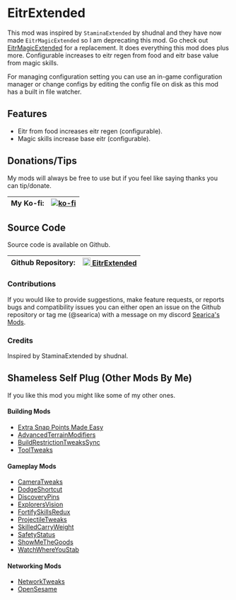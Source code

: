 # EitrExtended
This mod was inspired by `StaminaExtended` by shudnal and they have now made `EitrMagicExtended` so I am deprecating this mod.
Go check out [EitrMagicExtended](https://thunderstore.io/c/valheim/p/shudnal/EitrMagicExtended/) for a replacement. It does everything this mod does plus more.
Configurable increases to eitr regen from food and eitr base value from magic skills.

For managing configuration setting you can use an in-game configuration manager or 
change configs by editing the config file on disk as this mod has a built in file watcher.

## Features
- Eitr from food increases eitr regen (configurable).
- Magic skills increase base eitr (configurable).

## Donations/Tips
My mods will always be free to use but if you feel like saying thanks you can tip/donate.

| My Ko-fi: | [![ko-fi](https://ko-fi.com/img/githubbutton_sm.svg)](https://ko-fi.com/searica) |
|-----------|---------------|

## Source Code
Source code is available on Github.

| Github Repository: | <img height="18" src="https://github.githubassets.com/favicons/favicon-dark.svg"></img><a href="https://github.com/searica/EitrExtended"> EitrExtended</a> |
|-----------|---------------|

### Contributions
If you would like to provide suggestions, make feature requests, or reports bugs and compatibility issues you can either open an issue on the Github repository or tag me (@searica) with a message on my discord [Searica's Mods](https://discord.gg/sFmGTBYN6n).

### Credits
Inspired by StaminaExtended by shudnal.

## Shameless Self Plug (Other Mods By Me)
If you like this mod you might like some of my other ones.

#### Building Mods
- [Extra Snap Points Made Easy](https://thunderstore.io/c/valheim/p/Searica/Extra_Snap_Points_Made_Easy/)
- [AdvancedTerrainModifiers](https://thunderstore.io/c/valheim/p/Searica/AdvancedTerrainModifiers/)
- [BuildRestrictionTweaksSync](https://thunderstore.io/c/valheim/p/Searica/BuildRestrictionTweaksSync/)
- [ToolTweaks](https://thunderstore.io/c/valheim/p/Searica/ToolTweaks/)

#### Gameplay Mods
- [CameraTweaks](https://thunderstore.io/c/valheim/p/Searica/CameraTweaks/)
- [DodgeShortcut](https://thunderstore.io/c/valheim/p/Searica/DodgeShortcut/)
- [DiscoveryPins](https://thunderstore.io/c/valheim/p/Searica/DiscoveryPins/)
- [ExplorersVision](https://thunderstore.io/c/valheim/p/Searica/ExplorersVision/)
- [FortifySkillsRedux](https://thunderstore.io/c/valheim/p/Searica/FortifySkillsRedux/)
- [ProjectileTweaks](https://thunderstore.io/c/valheim/p/Searica/ProjectileTweaks/)
- [SkilledCarryWeight](https://thunderstore.io/c/valheim/p/Searica/SkilledCarryWeight/)
- [SafetyStatus](https://thunderstore.io/c/valheim/p/Searica/SafetyStatus/)
- [ShowMeTheGoods](https://thunderstore.io/c/valheim/p/Searica/ShowMeTheGoods/)
- [WatchWhereYouStab](https://thunderstore.io/c/valheim/p/Searica/WatchWhereYouStab/)

#### Networking Mods
- [NetworkTweaks](https://thunderstore.io/c/valheim/p/Searica/NetworkTweaks/)
- [OpenSesame](https://thunderstore.io/c/valheim/p/Searica/OpenSesame/)